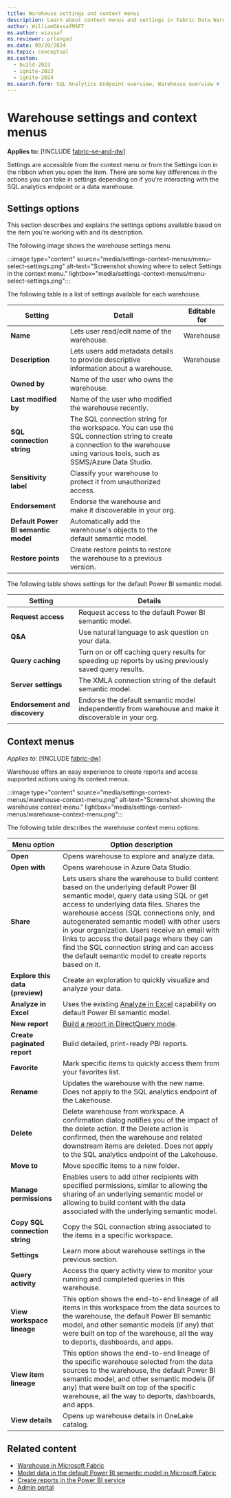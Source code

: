 ```yaml
---
title: Warehouse settings and context menus
description: Learn about context menus and settings in Fabric Data Warehouse.
author: WilliamDAssafMSFT
ms.author: wiassaf
ms.reviewer: prlangad
ms.date: 09/20/2024
ms.topic: conceptual
ms.custom:
  - build-2023
  - ignite-2023
  - ignite-2024
ms.search.form: SQL Analytics Endpoint overview, Warehouse overview # This article's title should not change. If so, contact engineering.
---
```

# Warehouse settings and context menus

**Applies to:** [!INCLUDE [fabric-se-and-dw](includes/applies-to-version/fabric-se-and-dw.md)]

Settings are accessible from the context menu or from the Settings icon in the ribbon when you open the item. There are some key differences in the actions you can take in settings depending on if you're interacting with the SQL analytics endpoint or a data warehouse.

## Settings options

This section describes and explains the settings options available based on the item you're working with and its description.

The following image shows the warehouse settings menu.

:::image type="content" source="media/settings-context-menus/menu-select-settings.png" alt-text="Screenshot showing where to select Settings in the context menu." lightbox="media/settings-context-menus/menu-select-settings.png":::

The following table is a list of settings available for each warehouse.

| **Setting** | **Detail** | **Editable for** |
|---|---|---|
| **Name** | Lets user read/edit name of the warehouse. | Warehouse |
| **Description** | Lets users add metadata details to provide descriptive information about a warehouse. | Warehouse |
| **Owned by** | Name of the user who owns the warehouse. | |
| **Last modified by** | Name of the user who modified the warehouse recently. | |
| **SQL connection string** | The SQL connection string for the workspace. You can use the SQL connection string to create a connection to the warehouse using various tools, such as SSMS/Azure Data Studio. | |
| **Sensitivity label** | Classify your warehouse to protect it from unauthorized access. | |
| **Endorsement** | Endorse the warehouse and make it discoverable in your org. |
| **Default Power BI semantic model** | Automatically add the warehouse's objects to the default semantic model. |
| **Restore points** | Create restore points to restore the warehouse to a previous version. |

The following table shows settings for the default Power BI semantic model.

| **Setting** | **Details** |
|---|---|
| **Request access** | Request access to the default Power BI semantic model. |
| **Q&A** | Use natural language to ask question on your data. |
| **Query caching** | Turn on or off caching query results for speeding up reports by using previously saved query results. |
| **Server settings** | The XMLA connection string of the default semantic model. |
| **Endorsement and discovery** | Endorse the default semantic model independently from warehouse and make it discoverable in your org. |

## Context menus

*Applies to:* [!INCLUDE [fabric-dw](includes/applies-to-version/fabric-dw.md)]

Warehouse offers an easy experience to create reports and access supported actions using its context menus.

:::image type="content" source="media/settings-context-menus/warehouse-context-menu.png" alt-text="Screenshot showing the warehouse context menu." lightbox="media/settings-context-menus/warehouse-context-menu.png":::

The following table describes the warehouse context menu options:

| **Menu option** | **Option description** |
|---|---|
| **Open** | Opens warehouse to explore and analyze data. |
| **Open with** | Opens warehouse in Azure Data Studio. |
| **Share** | Lets users share the warehouse to build content based on the underlying default Power BI semantic model, query data using SQL or get access to underlying data files. Shares the warehouse access (SQL connections only, and autogenerated semantic model) with other users in your organization. Users receive an email with links to access the detail page where they can find the SQL connection string and can access the default semantic model to create reports based on it. |
| **Explore this data (preview)** | Create an exploration to quickly visualize and analyze your data. |
| **Analyze in Excel** | Uses the existing [Analyze in Excel](/power-bi/collaborate-share/service-analyze-in-excel) capability on default Power BI semantic model. |
| **New report** | [Build a report in DirectQuery mode](/power-bi/fundamentals/service-get-started). |
| **Create paginated report** | Build detailed, print-ready PBI reports. |
| **Favorite** | Mark specific items to quickly access them from your favorites list. |
| **Rename** | Updates the warehouse with the new name. Does not apply to the SQL analytics endpoint of the Lakehouse. |
| **Delete** | Delete warehouse from workspace. A confirmation dialog notifies you of the impact of the delete action. If the Delete action is confirmed, then the warehouse and related downstream items are deleted. Does not apply to the SQL analytics endpoint of the Lakehouse.|
| **Move to** | Move specific items to a new folder. |
| **Manage permissions** | Enables users to add other recipients with specified permissions, similar to allowing the sharing of an underlying semantic model or allowing to build content with the data associated with the underlying semantic model. |
| **Copy SQL connection string** | Copy the SQL connection string associated to the items in a specific workspace. |
| **Settings** | Learn more about warehouse settings in the previous section. |
| **Query activity** | Access the query activity view to monitor your running and completed queries in this warehouse. |
| **View workspace lineage** | This option shows the end-to-end lineage of all items in this workspace from the data sources to the warehouse, the default Power BI semantic model, and other semantic models (if any) that were built on top of the warehouse, all the way to deports, dashboards, and apps. |
| **View item lineage** | This option shows the end-to-end lineage of the specific warehouse selected from the data sources to the warehouse, the default Power BI semantic model, and other semantic models (if any) that were built on top of the specific warehouse, all the way to deports, dashboards, and apps. |
| **View details** | Opens up warehouse details in OneLake catalog. |

## Related content

- [Warehouse in Microsoft Fabric](data-warehousing.md#fabric-data-warehouse)
- [Model data in the default Power BI semantic model in Microsoft Fabric](default-power-bi-semantic-model.md)
- [Create reports in the Power BI service](reports-power-bi-service.md)
- [Admin portal](../admin/admin-center.md)
